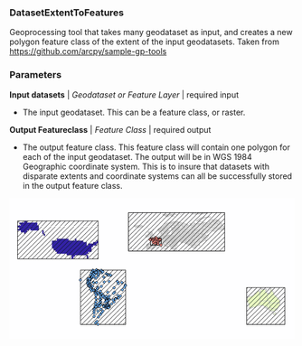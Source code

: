 
### DatasetExtentToFeatures
Geoprocessing tool that takes many geodataset as input, and creates a new polygon feature class of the extent of the input geodatasets. 
Taken from https://github.com/arcpy/sample-gp-tools

### Parameters

**Input datasets** | *Geodataset or Feature Layer* | required input
* The input geodataset. This can be a feature class, or raster.

**Output Featureclass** | *Feature Class* | required output
* The output feature class.  This feature class will contain one polygon for each of the input geodataset.  The output will be in WGS 1984 Geographic coordinate system.  This is to insure that datasets with disparate extents and coordinate systems can all be successfully stored in the output feature class.  


![DataSetExtentToFeatures Result Image](img/DatasetExtentToFeatures.png  "Inputs of various types, output rendered as hashed polygons")
